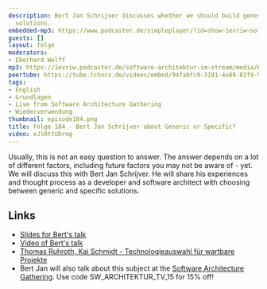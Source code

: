```yaml
---
description: Bert Jan Schrijver discusses whether we should build generic or specific
  solutions.
embedded-mp3: https://www.podcaster.de/simpleplayer/?id=show~1evriw~software-architektur-im-stream~pod-dada9cc33e65f90c992dae675&v=1697221121
guests: []
layout: folge
moderators:
- Eberhard Wolff
mp3: https://1evriw.podcaster.de/software-architektur-im-stream/media/Bert_Jan_Schrijver_Generic_or_Specific.mp3
peertube: https://tube.tchncs.de/videos/embed/94fabfc9-3191-4e89-83f9-9968505e9d8d
tags:
- English
- Grundlagen
- Live from Software Architecture Gathering
- Wiederverwendung
thumbnail: episode184.png
title: Folge 184 - Bert Jan Schrijver about Generic or Specific?
video: eJlRttUDrog
---
```


Usually, this is not an easy question to answer. The answer depends on
a lot of different factors, including future factors you may not be
aware of - yet. We will discuss this with Bert Jan Schrijver. He will
share his experiences and thought process as a developer and software
architect with choosing between generic and specific solutions.

## Links

* [Slides for Bert's talk](https://www.slideshare.net/BertJanSchrijver/generic-or-specific-making-sensible-software-design-decisions-258717351)
* [Video of Bert's talk](https://youtu.be/lh5qWwIj06s?si=P9Z-DHPgAS5bjP8m)
* [Thomas Ruhroth, Kai Schmidt - Technologieauswahl für wartbare Projekte](https://software-architektur.tv/2023/09/29/folge182.html)
* Bert Jan will also talk about this subject at the [Software
Architecture
Gathering](https://conferences.isaqb.org/software-architecture-gathering/). Use
code SW_ARCHITEKTUR_TV_15 for 15% off!
